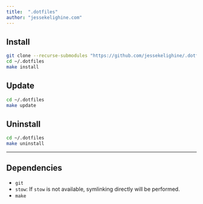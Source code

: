 ```yaml
---
title:  ".dotfiles"
author: "jessekelighine.com"
---
```


## Install

```sh
git clone --recurse-submodules "https://github.com/jessekelighine/.dotfiles"
cd ~/.dotfiles
make install
```

## Update

```sh
cd ~/.dotfiles
make update
```
## Uninstall

```sh
cd ~/.dotfiles
make uninstall
```

-----

## Dependencies

- `git`
- `stow`: If `stow` is not available, symlinking directly will be performed.
- `make`
